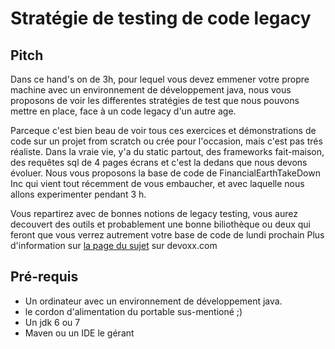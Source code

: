 # Stratégie de testing de code legacy

## Pitch

Dans ce hand's on de 3h, pour lequel vous devez emmener votre propre machine avec un environnement de développement java, nous vous proposons de voir les differentes stratégies de test que nous pouvons mettre en place, face à un code legacy d'un autre age.

Parceque c'est bien beau de voir tous ces exercices et démonstrations de code sur un projet from scratch ou crée pour l'occasion, mais c'est pas trés réaliste. Dans la vraie vie, y'a du static partout, des frameworks fait-maison, des requêtes sql de 4 pages écrans et c'est la dedans que nous devons évoluer. Nous vous proposons la base de code de FinancialEarthTakeDown Inc qui vient tout récemment de vous embaucher, et avec laquelle nous allons experimenter pendant 3 h.

Vous repartirez avec de bonnes notions de legacy testing, vous aurez decouvert des outils et probablement une bonne biliothèque ou deux qui feront que vous verrez autrement votre base de code de lundi prochain
Plus d'information sur [la page du sujet](http://www.devoxx.com/display/FR13/Strategie+de+testing+de+code+legacy) sur devoxx.com

## Pré-requis

 * Un ordinateur avec un environnement de développement java.
 * le cordon d'alimentation du portable sus-mentioné ;)
 * Un jdk 6 ou 7
 * Maven ou un IDE le gérant
